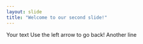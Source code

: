 ```yaml
---
layout: slide
title: "Welcome to our second slide!"
---
```

Your text
Use the left arrow to go back!
Another line
